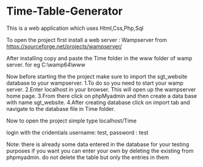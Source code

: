 # Time-Table-Generator

This is a web application which uses Html,Css,Php,Sql

To open the project first install a web server : Wampserver from https://sourceforge.net/projects/wampserver/

After installing copy and paste the Time folder in the www folder of wamp server. for eg C:\wamp64\www

Now before starting the the project make sure to import the sgt_website database to your wampserver. 
  1.To do so you need to start your wamp server.
  2.Enter localhost in your browser. This will open up the wampserver home page.
  3.From there click on phpMyadmin and then create a data base with name sgt_website.
  4.After creating database click on import tab and navigate to the database file in Time folder.
  
Now to open the project simple type localhost/Time

login with the cridentials username: test, password : test

Note: there is already some data entered in the database for your testing purposes if you want you can enter your own by deleting the existing from phpmyadmin.
      do not delete the table but only the entries in them
  
